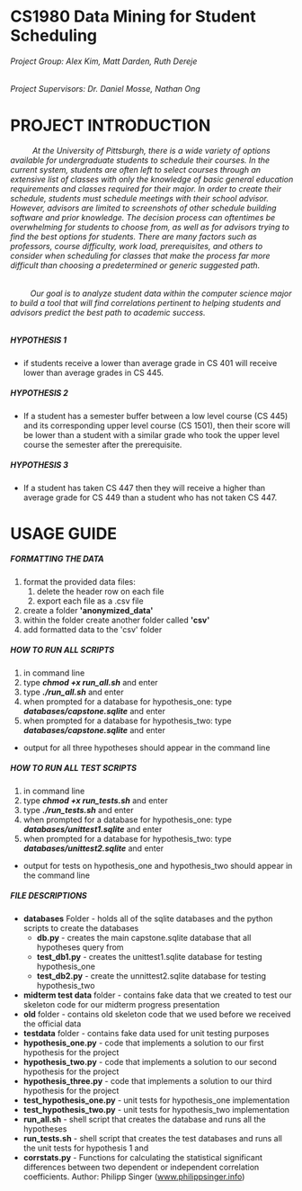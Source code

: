 # CS1980 Data Mining for Student Scheduling
###### Project Group: Alex Kim, Matt Darden, Ruth Dereje
###### Project Supervisors: Dr. Daniel Mosse, Nathan Ong
#

# PROJECT INTRODUCTION
###### &nbsp;&nbsp;&nbsp;&nbsp;&nbsp;&nbsp;&nbsp;&nbsp;&nbsp; At the University of Pittsburgh, there is a wide variety of options available for undergraduate students to schedule their courses. In the current system, students are often left to select courses through an extensive list of classes with only the knowledge of basic general education requirements and classes required for their major. In order to create their schedule, students must schedule meetings with their school advisor. However, advisors are limited to screenshots of other schedule building software and prior knowledge. The decision process can oftentimes be overwhelming for students to choose from, as well as for advisors trying to find the best options for students. There are many factors such as professors, course difficulty, work load, prerequisites, and others to consider when scheduling for classes that make the process far more difficult than choosing a predetermined or generic suggested path.
###### 	&nbsp;&nbsp;&nbsp;&nbsp;&nbsp;&nbsp;&nbsp;&nbsp;&nbsp;Our goal is to analyze student data within the computer science major to build a tool that will find correlations pertinent to helping students and advisors predict the best path to academic success. 

##
##### HYPOTHESIS 1
* if students receive a lower than average grade in CS 401 will receive lower than average grades in CS 445. 

##### HYPOTHESIS 2
* If a student has a semester buffer between a low level course (CS 445) and its corresponding upper level course (CS 1501), then their score will be lower than a student with a similar grade who took the upper level course the semester after the prerequisite.

##### HYPOTHESIS 3
* If a student has taken CS 447 then they will receive a higher than average grade for CS 449 than a student who has not taken CS 447.

# USAGE GUIDE
##### FORMATTING THE DATA
1. format the provided data files:
	1. delete the header row on each file
	1. export each file as a .csv file
1. create a folder **'anonymized_data'**
1. within the folder create another folder called **'csv'**
1. add formatted data to the 'csv' folder

##### HOW TO RUN ALL SCRIPTS
1. in command line
1. type _**chmod +x run_all.sh**_ and enter
1. type _**./run_all.sh**_ and enter
1. when prompted for a database for hypothesis_one: type _**databases/capstone.sqlite**_ and enter
1. when prompted for a database for hypothesis_two: type _**databases/capstone.sqlite**_ and enter
* output for all three hypotheses should appear in the command line

##### HOW TO RUN ALL TEST SCRIPTS
1. in command line
1. type _**chmod +x run_tests.sh**_ and enter
1. type _**./run_tests.sh**_ and enter
1. when prompted for a database for hypothesis_one: type _**databases/unittest1.sqlite**_ and enter
1. when prompted for a database for hypothesis_two: type _**databases/unittest2.sqlite**_ and enter
* output for tests on hypothesis_one and hypothesis_two should appear in the command line

##### FILE DESCRIPTIONS
* **databases** Folder - holds all of the sqlite databases and the python scripts to create the databases
   * **db.py** - creates the main capstone.sqlite database that all hypotheses query from
   * **test_db1.py** - creates the unittest1.sqlite database for testing hypothesis_one
   * **test_db2.py** - create the unnittest2.sqlite database for testing hypothesis_two
* **midterm test data** folder - contains fake data that we created to test our skeleton code for our midterm progress presentation
* **old** folder - contains old skeleton code that we used before we received the official data
* **testdata** folder - contains fake data used for unit testing purposes
* **hypothesis_one.py** - code that implements a solution to our first hypothesis for the project
* **hypothesis_two.py** - code that implements a solution to our second hypothesis for the project 
* **hypothesis_three.py** - code that implements a solution to our third hypothesis for the project
* **test_hypothesis_one.py** - unit tests for hypothesis_one implementation
* **test_hypothesis_two.py** - unit tests for hypothesis_two implementation
* **run_all.sh** - shell script that creates the database and runs all the hypotheses
* **run_tests.sh** - shell script that creates the test databases and runs all the unit tests for hypothesis 1 and 
* **corrstats.py** - Functions for calculating the statistical significant differences between two dependent or independent correlation
coefficients. Author: Philipp Singer (www.philippsinger.info)
